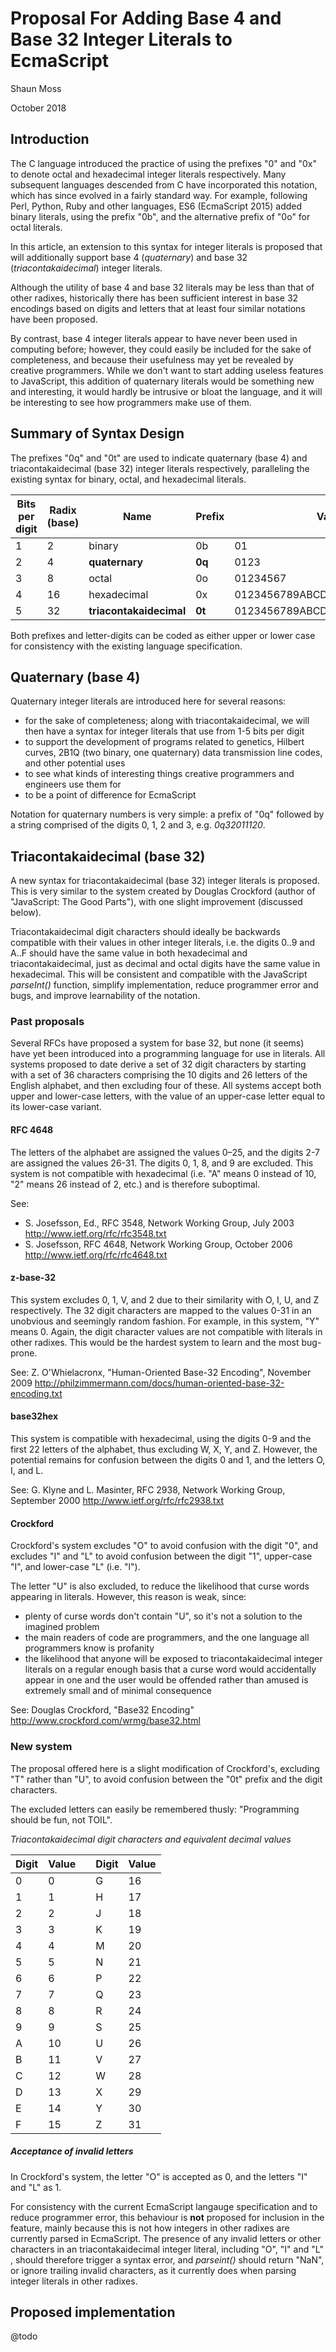 

# Proposal For Adding Base 4 and Base 32 Integer Literals to EcmaScript

Shaun Moss

October 2018

## Introduction

The C language introduced the practice of using the prefixes "0" and "0x"
to denote octal and hexadecimal integer literals respectively. Many subsequent languages
descended from C have incorporated this notation, which has since evolved in a fairly standard way.
For example, following Perl, Python, Ruby and other languages, ES6 (EcmaScript 2015) added
binary literals, using the prefix "0b", and the alternative prefix of "0o" for octal literals. 

In this article, an extension to this syntax for integer literals is proposed that will additionally
support base 4 (_quaternary_) and base 32 (_triacontakaidecimal_) integer literals.

Although the utility of base 4 and base 32 literals may be less than that of other radixes,
historically there has been sufficient interest in base 32 encodings based on digits and letters
that at least four similar notations have been proposed.

By contrast, base 4 integer literals appear to have never been used in computing before; however,
they could easily be included for the sake of completeness, and because their usefulness may yet
be revealed by creative programmers. While we don't want to start adding useless features to
JavaScript, this addition of quaternary literals would be something new and interesting, it would
hardly be intrusive or bloat the language, and it will be interesting to see how programmers make
use of them.

## Summary of Syntax Design

The prefixes "0q" and "0t" are used to indicate quaternary (base 4) and triacontakaidecimal
(base 32) integer literals respectively, paralleling the existing syntax for binary, octal, and
hexadecimal literals.

| Bits per digit | Radix (base) | Name | Prefix | Valid Digits                 |
|---|----|-------------------------|--------|----------------------------------|
| 1 | 2  | binary                  | 0b     | 01                               |
| 2 | 4  | __quaternary__          | __0q__ | 0123                             |
| 3 | 8  | octal                   | 0o     | 01234567                         |
| 4 | 16 | hexadecimal             | 0x     | 0123456789ABCDEF                 |
| 5 | 32 | __triacontakaidecimal__ | __0t__ | 0123456789ABCDEFGHJKMNPQRSUVWXYZ |

Both prefixes and letter-digits can be coded as either upper or lower case for
consistency with the existing language specification.

## Quaternary (base 4)

Quaternary integer literals are introduced here for several reasons:
* for the sake of completeness; along with triacontakaidecimal, we will then have a syntax for
integer literals that use from 1-5 bits per digit
* to support the development of programs related to genetics, Hilbert curves, 2B1Q (two binary,
one quaternary) data transmission line codes, and other potential uses
* to see what kinds of interesting things creative programmers and engineers use them for
* to be a point of difference for EcmaScript

Notation for quaternary numbers is very simple: a prefix of "0q" followed by a string comprised of
the digits 0, 1, 2 and 3, e.g. _0q32011120_.

## Triacontakaidecimal (base 32)

A new syntax for triacontakaidecimal (base 32) integer literals is proposed. This is very similar
to the system created by Douglas Crockford (author of "JavaScript: The Good Parts"), with one
slight improvement (discussed below).

Triacontakaidecimal digit characters should ideally be backwards compatible with their values in
other integer literals, i.e. the digits 0..9 and A..F should have the same value in both
hexadecimal and triacontakaidecimal, just as decimal and octal digits have the same value in
hexadecimal. This will be consistent and compatible with the JavaScript _parseInt()_ function,
simplify implementation, reduce programmer error and bugs, and improve learnability of the notation.

### Past proposals

Several RFCs have proposed a system for base 32, but none (it seems) have yet been introduced
into a programming language for use in literals. All systems proposed to date derive a set of 32
digit characters by starting with a set of 36 characters comprising the 10 digits and 26 letters
of the English alphabet, and then excluding four of these. All systems accept both upper and
lower-case letters, with the value of an upper-case letter equal to its lower-case variant.

#### RFC 4648

The letters of the alphabet are assigned the values 0–25, and the digits 2-7 are assigned the values
26-31. The digits 0, 1, 8, and 9 are excluded. This system is not compatible with hexadecimal
(i.e. "A" means 0 instead of 10, "2" means 26 instead of 2, etc.) and is therefore suboptimal.

See:
- S. Josefsson, Ed., RFC 3548, Network Working Group, July 2003
http://www.ietf.org/rfc/rfc3548.txt
- S. Josefsson, RFC 4648, Network Working Group, October 2006
http://www.ietf.org/rfc/rfc4648.txt


#### z-base-32

This system excludes 0, 1, V, and 2 due to their similarity with O, I, U, and Z
respectively. The 32 digit characters are mapped to the values 0-31 in an unobvious and seemingly
random fashion.
For example, in this system, "Y" means 0. Again, the digit character values are not compatible with
literals in other radixes. This would be the hardest system to learn and the most bug-prone.

See: Z. O'Whielacronx, "Human-Oriented Base-32 Encoding", November 2009
http://philzimmermann.com/docs/human-oriented-base-32-encoding.txt

#### base32hex

This system is compatible with hexadecimal, using the digits 0-9 and the first 22 letters
of the alphabet, thus excluding W, X, Y, and Z. However, the potential remains for confusion between
the digits 0 and 1, and the letters O, I, and L.

See: G. Klyne and L. Masinter, RFC 2938, Network Working Group, September 2000
http://www.ietf.org/rfc/rfc2938.txt

#### Crockford

Crockford's system excludes "O" to avoid confusion with the digit "0", and excludes "I" and "L" to
avoid confusion between the digit "1", upper-case "I", and lower-case "L" (i.e. "l").

The letter "U" is also excluded, to reduce the likelihood that curse words appearing in literals.
However, this reason is weak, since:
- plenty of curse words don't contain "U", so it's not a solution to the imagined problem
- the main readers of code are programmers, and the one language all programmers know is profanity
- the likelihood that anyone will be exposed to triacontakaidecimal integer
  literals on a regular enough basis that a curse word would accidentally appear in one and the user
  would be offended rather than amused is extremely small and of minimal consequence

See: Douglas Crockford, "Base32 Encoding"
http://www.crockford.com/wrmg/base32.html
  
### New system

The proposal offered here is a slight modification of Crockford's, excluding "T" rather than "U",
to avoid confusion between the "0t" prefix and the digit characters.

The excluded letters can easily be remembered thusly: "Programming should be fun, not TOIL".

*Triacontakaidecimal digit characters and equivalent decimal values*

| Digit | Value |   | Digit | Value |
|---|----|---|---|----|
| 0 | 0  |   | G | 16 | 
| 1 | 1  |   | H | 17 | 
| 2 | 2  |   | J | 18 | 
| 3 | 3  |   | K | 19 | 
| 4 | 4  |   | M | 20 | 
| 5 | 5  |   | N | 21 | 
| 6 | 6  |   | P | 22 | 
| 7 | 7  |   | Q | 23 | 
| 8 | 8  |   | R | 24 | 
| 9 | 9  |   | S | 25 | 
| A | 10 |   | U | 26 | 
| B | 11 |   | V | 27 | 
| C | 12 |   | W | 28 | 
| D | 13 |   | X | 29 | 
| E | 14 |   | Y | 30 | 
| F | 15 |   | Z | 31 |

##### Acceptance of invalid letters

In Crockford's system, the letter "O" is accepted as 0, and the letters "I" and "L" as 1.

For consistency with the current EcmaScript langauge specification and to reduce programmer error,
this behaviour is **not** proposed for inclusion in the feature, mainly because this is not how
integers in other radixes are currently parsed in EcmaScript.
The presence of any invalid letters or other characters in an triacontakaidecimal integer literal,
including "O", "I" and "L" , should therefore trigger a syntax error, and _parseint()_ should
return "NaN", or ignore trailing invalid characters, as it currently does when parsing integer
literals in other radixes.

## Proposed implementation

@todo
